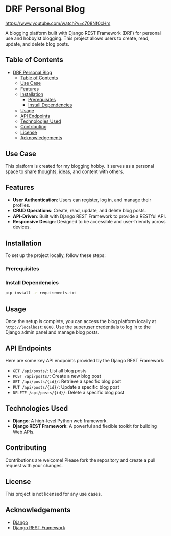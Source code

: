 

# DRF Personal Blog

https://www.youtube.com/watch?v=c708Nf0cHrs

A blogging platform built with Django REST Framework (DRF) for personal use and hobbyist blogging. This project allows users to create, read, update, and delete blog posts.

## Table of Contents

- [DRF Personal Blog](#drf-personal-blog)
  - [Table of Contents](#table-of-contents)
  - [Use Case](#use-case)
  - [Features](#features)
  - [Installation](#installation)
    - [Prerequisites](#prerequisites)
    - [Install Dependencies](#install-dependencies)
  - [Usage](#usage)
  - [API Endpoints](#api-endpoints)
  - [Technologies Used](#technologies-used)
  - [Contributing](#contributing)
  - [License](#license)
  - [Acknowledgements](#acknowledgements)

## Use Case

This platform is created for my blogging hobby. It serves as a personal space to share thoughts, ideas, and content with others.

## Features

- **User Authentication**: Users can register, log in, and manage their profiles.
- **CRUD Operations**: Create, read, update, and delete blog posts.
- **API-Driven**: Built with Django REST Framework to provide a RESTful API.
- **Responsive Design**: Designed to be accessible and user-friendly across devices.

## Installation

To set up the project locally, follow these steps:

### Prerequisites

### Install Dependencies

```bash
pip install -r requirements.txt
```

## Usage

Once the setup is complete, you can access the blog platform locally at `http://localhost:8000`. Use the superuser credentials to log in to the Django admin panel and manage blog posts.

## API Endpoints

Here are some key API endpoints provided by the Django REST Framework:

- `GET /api/posts/`: List all blog posts
- `POST /api/posts/`: Create a new blog post
- `GET /api/posts/{id}/`: Retrieve a specific blog post
- `PUT /api/posts/{id}/`: Update a specific blog post
- `DELETE /api/posts/{id}/`: Delete a specific blog post

## Technologies Used

- **Django**: A high-level Python web framework.
- **Django REST Framework**: A powerful and flexible toolkit for building Web APIs.


## Contributing

Contributions are welcome! Please fork the repository and create a pull request with your changes.

## License

This project is not licensed for any use cases.

## Acknowledgements

- [Django](https://www.djangoproject.com/)
- [Django REST Framework](https://www.django-rest-framework.org/)
